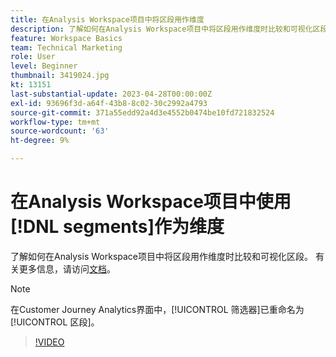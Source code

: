 ```yaml
---
title: 在Analysis Workspace项目中将区段用作维度
description: 了解如何在Analysis Workspace项目中将区段用作维度时比较和可视化区段。
feature: Workspace Basics
team: Technical Marketing
role: User
level: Beginner
thumbnail: 3419024.jpg
kt: 13151
last-substantial-update: 2023-04-28T00:00:00Z
exl-id: 93696f3d-a64f-43b8-8c02-30c2992a4793
source-git-commit: 371a55edd92a4d3e4552b0474be10fd721832524
workflow-type: tm+mt
source-wordcount: '63'
ht-degree: 9%

---
```


# 在Analysis Workspace项目中使用[!DNL segments]作为维度

了解如何在Analysis Workspace项目中将区段用作维度时比较和可视化区段。 有关更多信息，请访问[文档](https://experienceleague.adobe.com/en/docs/analytics-platform/using/cja-components/cja-segments/create-filters)。

>[!NOTE]
>
> 在Customer Journey Analytics界面中，[!UICONTROL 筛选器]已重命名为[!UICONTROL 区段]。

>[!VIDEO](https://video.tv.adobe.com/v/3419024/?learn=on&quality=12)
